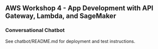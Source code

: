 ## AWS Workshop 4 - App Development with API Gateway, Lambda, and SageMaker

### Conversational Chatbot

See chatbot/README.md for deployment and test instructions.
